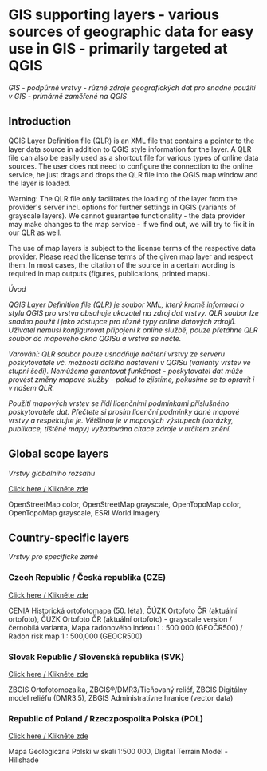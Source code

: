 # GIS supporting layers - various sources of geographic data for easy use in GIS - primarily targeted at QGIS 

*GIS - podpůrné vrstvy - různé zdroje geografických dat pro snadné použití v GIS - primárně zaměřené na QGIS*

## Introduction

QGIS Layer Definition file (QLR) is an XML file that contains a pointer to the layer data source in addition to QGIS style information for the layer. A QLR file can also be easily used as a shortcut file for various types of online data sources. The user does not need to configure the connection to the online service, he just drags and drops the QLR file into the QGIS map window and the layer is loaded.

Warning: The QLR file only facilitates the loading of the layer from the provider's server incl. options for further settings in QGIS (variants of grayscale layers). We cannot guarantee functionality - the data provider may make changes to the map service - if we find out, we will try to fix it in our QLR as well.

The use of map layers is subject to the license terms of the respective data provider. Please read the license terms of the given map layer and respect them. In most cases, the citation of the source in a certain wording is required in map outputs  (figures, publications, printed maps).

*Úvod*

*QGIS Layer Definition file (QLR) je soubor XML, který kromě informací o stylu QGIS pro vrstvu obsahuje ukazatel na zdroj dat vrstvy. QLR soubor lze snadno použít i jako zástupce pro různé typy online datových zdrojů. Uživatel nemusí konfigurovat připojení k online službě, pouze přetáhne QLR soubor do mapového okna QGISu a vrstva se načte.*

*Varování: QLR soubor pouze usnadňuje načtení vrstvy ze serveru poskytovatele vč. možnosti dalšího nastavení v QGISu (varianty vrstev ve stupní šedi). Nemůžeme garantovat funkčnost - poskytovatel dat může provést změny mapové služby - pokud to zjistíme, pokusíme se to opravit i v našem QLR.*

*Použití mapových vrstev se řídí licenčními podmínkami příslušného poskytovatele dat. Přečtete si prosím licenční podmínky dané mapové vrstvy a respektujte je. Většinou je v mapových výstupech (obrázky, publikace, tištěné mapy) vyžadována citace zdroje v určitém znění.*

## Global scope layers

*Vrstvy globálního rozsahu*

[Click here / Klikněte zde](https://github.com/juhele/opengeodata/tree/master/GIS_supporting_layers/GIS_layers_1_global)

OpenStreetMap color, OpenStreetMap grayscale, OpenTopoMap color, OpenTopoMap grayscale, ESRI World Imagery


## Country-specific layers

*Vrstvy pro specifické země*

### Czech Republic / Česká republika (CZE)
[Click here / Klikněte zde](https://github.com/juhele/opengeodata/tree/master/GIS_supporting_layers/GIS_layers_2_CZE)

CENIA Historická ortofotomapa (50. léta), ČÚZK Ortofoto ČR (aktuální ortofoto), ČÚZK Ortofoto ČR (aktuální ortofoto) - grayscale version / černobílá varianta, Mapa radonového indexu 1 : 500 000 (GEOČR500) / Radon risk map 1 : 500,000 (GEOCR500)

### Slovak Republic / Slovenská republika (SVK)
[Click here / Klikněte zde](https://github.com/juhele/opengeodata/tree/master/GIS_supporting_layers/GIS_layers_3_SVK)

ZBGIS Ortofotomozaika, ZBGIS®/DMR3/Tieňovaný reliéf, ZBGIS Digitálny model reliéfu (DMR3.5), ZBGIS Administratívne hranice (vector data)

### Republic of Poland / Rzeczpospolita Polska (POL)
[Click here / Klikněte zde](https://github.com/juhele/opengeodata/tree/master/GIS_supporting_layers/GIS_layers_4_POL)

Mapa Geologiczna Polski w skali 1:500 000, Digital Terrain Model - Hillshade
